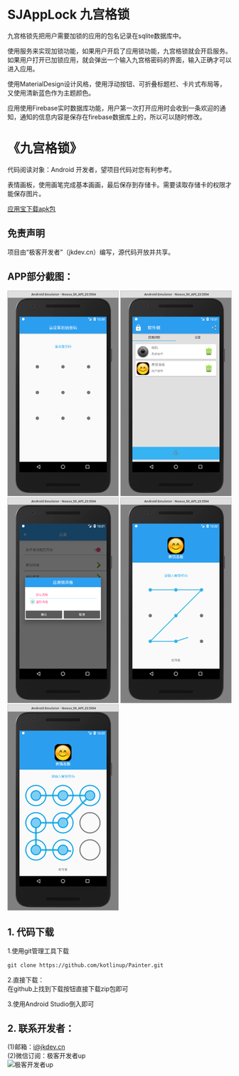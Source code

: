 # SJAppLock 九宫格锁
九宫格锁先把用户需要加锁的应用的包名记录在sqlite数据库中。

使用服务来实现加锁功能，如果用户开启了应用锁功能，九宫格锁就会开启服务。如果用户打开已加锁应用，就会弹出一个输入九宫格密码的界面，输入正确才可以进入应用。

使用MaterialDesign设计风格，使用浮动按钮、可折叠标题栏、卡片式布局等，又使用清新蓝色作为主题颜色。

应用使用Firebase实时数据库功能，用户第一次打开应用时会收到一条欢迎的通知，通知的信息内容是保存在firebase数据库上的，所以可以随时修改。

# 《九宫格锁》
代码阅读对象：Android 开发者，望项目代码对您有利参考。

表情画板，使用画笔完成基本画画，最后保存到存储卡。需要读取存储卡的权限才能保存图片。

<a href="http://android.myapp.com/myapp/detail.htm?apkName=cn.studyjams.s2.sj0194.applock&apkCode=5">应用宝下载apk包</a>

## 免责声明
项目由“极客开发者”（jkdev.cn）编写，源代码开放并共享。

## APP部分截图：
<p>
<img width="250" height="auto" src="img/01.png" style="display='inline-block'"/>
<img width="250" height="auto" src="img/02.png" style="display='inline-block'"/>
<img width="250" height="auto" src="img/03.png" style="display='inline-block'"/>
<img width="250" height="auto" src="img/04.png" style="display='inline-block'"/>
<img width="250" height="auto" src="img/05.png" style="display='inline-block'"/>
</p>

## 1. 代码下载

1.使用git管理工具下载

```markdown
git clone https://github.com/kotlinup/Painter.git
```
2.直接下载：<br>
在github上找到下载按钮直接下载zip包即可<br>

3.使用Android Studio倒入即可

## 2. 联系开发者：
(1)邮箱：i@jkdev.cn<br>
(2)微信订阅：极客开发者up<br>
![极客开发者up](https://jkdev.cn/img/wechat.jpg)
